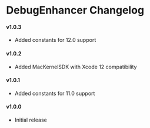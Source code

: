 DebugEnhancer Changelog
============================
#### v1.0.3
- Added constants for 12.0 support

#### v1.0.2
- Added MacKernelSDK with Xcode 12 compatibility

#### v1.0.1
- Added constants for 11.0 support

#### v1.0.0
- Initial release
